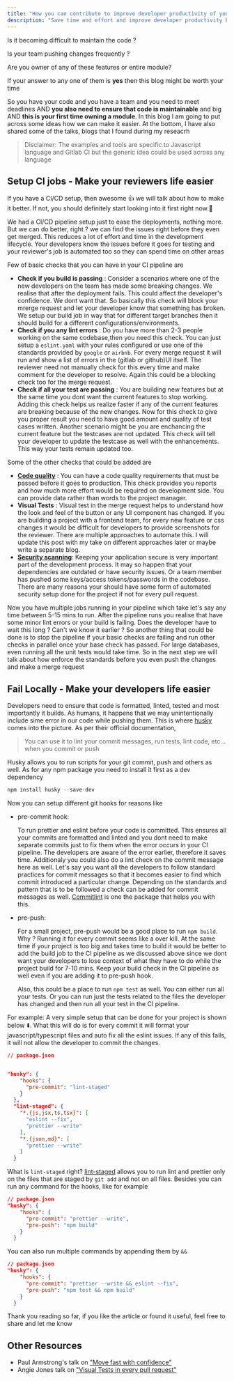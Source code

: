 ```yaml
---
title: "How you can contribute to improve developer productivity of your team as junior developer?"
description: "Save time and effort and improve developer productivity by improving your CI/CD workfows. Tips to enhance your CI/CD pipeline and ease out the development and deployment process by automating code reviews. Code examples for using husky hooks and prettier with any javascript project. Identify and automate the daily tasks using DRY principle"
---
```


Is it becoming difficult to maintain the code ?

Is your team pushing changes frequently ? 

Are you owner of any of these features or entire module? 

If your answer to any one of them is **yes** then this blog might be worth your time

So you have your code and you have a team and you need to meet deadlines AND **you also need to ensure that code is maintainable** and big AND **this is your first time owning a module**. In this blog I am going to put across some ideas how we can make it easier. At the bottom, I have also shared some of the talks, blogs that I found during my reseacrh

> Disclaimer: The examples and tools are specific to Javascript language and Gitlab CI but the generic idea could be used across any language

## **Setup CI jobs** - Make your reviewers life easier

If you have a CI/CD setup, then awesome :+1: we will talk about how to make it better. If not, you should definitely start looking into it first right now.:pray: 

We had a CI/CD pipeline setup just to ease the deployments, nothing more. But we can do better, right ? we can find the issues right before they even get merged. This reduces a lot of effort and time in the development lifecycle. Your developers know the issues before it goes for testing and your reviewer's job is automated too so they can spend time on other areas 

Few of basic checks that you can have in your CI pipeline are

 - **Check if you build is passing** : Consider a scenarios where one of the new developers on the team has made some breaking changes. We realise that after the deployment fails. This could affect the developer's confidence. We dont want that. So basically this check will block your mrerge request and let your developer know that something has broken. We setup our build job in way that for different target branches then it should build for a different configurations/environments.
 - **Check if you any lint errors** : Do you have more than 2-3 people working on the same codebase,then you need this check. You can just setup a `eslint.yaml` with your rules configured or use one of the standards provided by `google` or `airbnb`. For every merge request it will run and show a list of errors in the (gitlab or github)UI itself. The reviewer need not manually check for this every time and make comment for the developer to resolve. Again this could be a blocking check too for the merge request.
 - **Check if all your test are passing** : You are building new features but at the same time you dont want the current features to stop working. Adding this check helps us realize faster if any of the current features are breaking because of the new changes. Now for this check to give you proper result you need to have good amount and quality of test cases written. Another scenario might be you are enchancing the current feature but the testcases are not updated. This check will tell your developer to update the testcase as well with the enhancements. This way your tests remain updated too.

Some of the other checks that could be added are

-  **[Code quality](https://docs.gitlab.com/ee/user/project/merge_requests/code_quality.html)** : You can have a code quality requirements that must be passed before it goes to production. This check provides you reports and how much more effort would be required on development side. You can provide data rather than words to the project manager. 
- **Visual Tests** : Visual test in the merge request helps to understand how the look and feel of the button or any UI component has changed. If you are building a project with a frontend team, for every new feature or css changes it would be difficult for developers to provide screenshots for the reviewer. There are multiple approaches to automate this. I will update this post with my take on different approaches later or maybe write a separate blog.
- **[Security scanning](https://docs.gitlab.com/ee/user/application_security/)**: Keeping your application secure is very important part of the development process. It may so happen that your dependencies are outdated or have security issues. Or a team member has pushed some keys/access tokens/passwords in the codebase. There are many reasons your should have some form of automated security setup done for the project if not for every pull request.

Now you have multiple jobs running in your pipeline which take let's say any time between 5-15 mins to run. After the pipeline runs you realise that have some minor lint errors or your build is failing. Does the developer have to wait this long ? Can't we know it earlier ? So another thing that could be done is to stop the pipeline if your basic checks are failing and run other checks in parallel once your base check has passed. For large databases, even running all the unit tests would take time. So in the next step we will talk about how enforce the standards before you even push the changes and make a merge request

## **Fail Locally** - Make your developers life easier

Developers need to ensure that code is formatted, linted, tested and most importantly it builds. As humans, it happens that we may unintentionally include sime error in our code while pushing them. This is where [husky](https://www.npmjs.com/package/husky) comes into the picture. As per their official documentation,

> You can use it to lint your commit messages, run tests, lint code, etc... when you commit or push

Husky allows you to run scripts for your git commit, push and others as well. As for any npm package you need to install it first as a dev dependency

```javascript
npm install husky --save-dev
```

Now you can setup different git hooks for reasons like

 - pre-commit hook: 
 
      To run prettier and eslint before your code is committed. This ensures all your commits are formatted and linted and you dont need to make separate commits just to fix them when the error occurs in your CI pipeline. The developers are aware of the error earlier, therefore it saves time. Additionaly you could also do a lint check on the commit message here as well. Let's say you want all the developers to follow standard practices for commit messages so that it becomes easier to find which commit introduced a particular change. Depending on the standards and pattern that is to be followed a check can be added for commit messages as well. [Commitlint](https://www.npmjs.com/package/commitlint) is one the package that helps you with this.
      
 - pre-push: 
 
      For a small project, pre-push would be a good place to run `npm build`. Why ? Running it for every commit seems like a over kill. At the same time if your project is too big and takes time to build it would be better to add the build job to the CI pipeline as we discussed above since we dont want your developers to lose context of what they have to do while the project build for 7-10 mins. Keep your build check in the CI pipeline as well even if you are adding it to pre-push hook.
      
      Also, this could be a place to run `npm test` as well. You can either run all your tests. Or you can run just the tests related to the files the developer has changed and then run all your test in the CI pipeline.



For example: A very simple setup that can be done for your project is shown below :arrow_down:. What this will do is for every commit it will format your javascript/typescript files and auto fix all the eslint issues. If any of this fails, it will not allow the developer to commit the changes.  

```json
// package.json


"husky": {
    "hooks": {
      "pre-commit": "lint-staged"
    }
  },
  "lint-staged": {
    "*.{js,jsx,ts,tsx}": [
      "eslint --fix",
      "prettier --write"
    ],
    "*.{json,md}": [
      "prettier --write"
    ]
  }

```

What is `lint-staged` right? [lint-staged](https://www.npmjs.com/package/lint-staged) allows you to run lint and prettier only on the files that are staged by `git add` and not on all files. Besides you can run any command for the hooks, like for example


```json
// package.json
"husky": {
    "hooks": {
      "pre-commit": "prettier --write",
      "pre-push": "npm build"
    }
  }

```

You can also run multiple commands by appending them by `&&` 

```json
// package.json
"husky": {
    "hooks": {
      "pre-commit": "prettier --write && eslint --fix",
      "pre-push": "npm test && npm build"
    }
  }

```

Thank you reading so far, if you like the article or found it useful, feel free to share and let me know

## Other Resources

- Paul Armstrong's talk on ["Move fast with confidence"](https://www.youtube.com/watch?v=ikn_dBSski8&t=899s)
- Angie Jones talk on ["Visual Tests in every pull request"](https://githubuniverse.com/Visual-tests-on-every-pull-request/)

  
